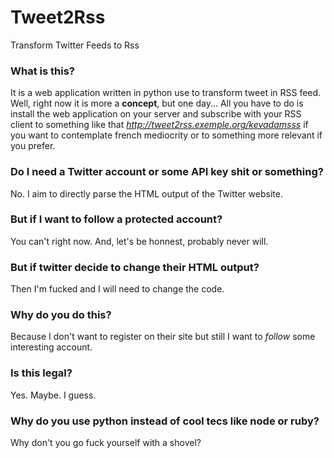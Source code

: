 # Tweet2Rss
Transform Twitter Feeds to Rss

### What is this?

It is a web application written in python use to transform tweet in RSS feed. Well, right now it is more a __concept__, but one day... All you have to do is install the web application on your server and subscribe with your RSS client to something like that *http://tweet2rss.exemple.org/kevadamsss* if you want to contemplate french mediocrity or to something more relevant if you prefer.

### Do I need a Twitter account or some API key shit or something?

No. I aim to directly parse the HTML output of the Twitter website.

### But if I want to follow a protected account?

You can't right now. And, let's be honnest, probably never will.

### But if twitter decide to change their HTML output?

Then I'm fucked and I will need to change the code.

### Why do you do this?

Because I don't want to register on their site but still I want to *follow* some interesting account.

### Is this legal?

Yes. Maybe. I guess.

### Why do you use python instead of cool tecs like node or ruby?

Why don't you go fuck yourself with a shovel?
